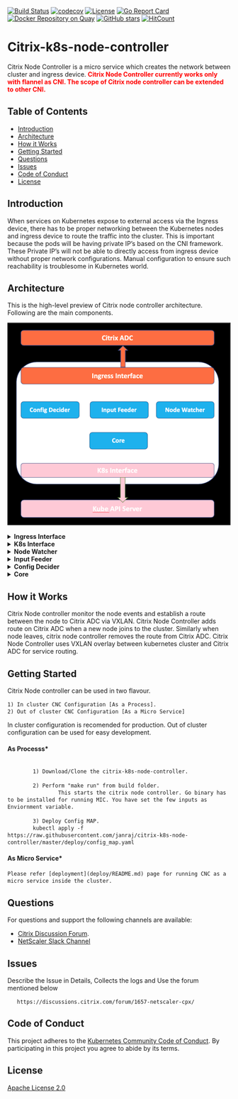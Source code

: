[![Build Status](https://travis-ci.com/janraj/citrix-k8s-node-controller.svg?token=GfEuWKxn7TJJesWboygR&branch=master)](https://travis-ci.com/janraj/citrix-k8s-node-controller)
[![codecov](https://codecov.io/gh/janraj/citrix-k8s-node-controller/branch/master/graph/badge.svg?token=9c5R8ukQGY)](https://codecov.io/gh/janraj/citrix-k8s-node-controller)
[![License](https://img.shields.io/badge/License-Apache%202.0-blue.svg)](./license/LICENSE)
[![Go Report Card](https://goreportcard.com/badge/github.com/janraj/citrix-k8s-node-controller)](https://goreportcard.com/report/github.com/janraj/citrix-k8s-node-controller)
[![Docker Repository on Quay](https://quay.io/repository/citrix/citrix-k8s-node-controller/status "Docker Repository on Quay")](https://quay.io/repository/citrix/citrix-k8s-node-controller)
[![GitHub stars](https://img.shields.io/github/stars/janraj/citrix-k8s-node-controller.svg)](https://github.com/janraj/citrix-k8s-node-controller/stargazers)
[![HitCount](http://hits.dwyl.com/janraj/citrix-k8s-node-controller.svg)](http://hits.dwyl.com/janraj/citrix-k8s-node-controller)

# **Citrix-k8s-node-controller**
Citrix Node Controller  is a micro service which creates the network between cluster and ingress device. <span style="color:red">**Citrix Node Controller currently works only with flannel as CNI. The scope of Citrix node controller can be extended to other CNI.**</span>

## Table of Contents

- [Introduction](#introduction)
- [Architecture](#architecture)
- [How it Works](#how-it-works)
- [Getting Started](#getting-started)
- [Questions](#questions)
- [Issues](#issues)
- [Code of Conduct](#Code-of-conduct)
- [License](#api-reference)


## **Introduction**
When services on Kubernetes expose to external access via the Ingress device, there has to be proper networking between the Kubernetes nodes and ingress device to route the traffic into the cluster.   This is important because the pods will be having private IP’s based on the CNI framework.  These Private IP’s will not be able to directly access from ingress device without proper network configurations. Manual configuration to ensure such reachability is troublesome in Kubernetes world.

## **Architecture**
This is the high-level preview of Citrix node controller architecture. Following are the main components.	


![](./images/CitrixControllerArchitecture.png)
       <details>
       <summary>**Ingress Interface**</summary>
	    Ingress Interface is responsible for interacting with Citrix ADC via nitro rest API. It maintains the nitro session and invokes it when required. 
       </details>
       <details>
       <summary>**K8s Interface**</summary>
	    This module interacts with Kube API server via K8s Go Client. It ensures the availability of client and maintains a healthy client session.
       </details>
       <details>
       <summary>**Node Watcher**</summary>
	    The node watcher unit is used to watch the node events via K8s Interface. It responds to the node events such as node addition, deletion or modification with its call            back functions.
       </details>
       <details>
       <summary>**Input Feeder**</summary>
	    It provides inputs to the config decider. Some of the inputs are auto detect and the rest are taken from the CNC deployment yaml. 
       </details>
       <details>
       <summary>**Config Decider**</summary>
	    This segment takes inputs from both the node watcher and the input feeder and decides the best network automation required between cluster and NetScaler.
       </details>
       <details>
       <summary>**Core**</summary>
	    The core module interacts with node watcher and updates the corresponding config engine.  It is responsible for starting the best config engine for the corresponding             cluster.
       </details>

## **How it Works**

Citrix Node controller monitor the node events and establish a route between the node to Citrix ADC via VXLAN. Citrix Node Controller adds route on Citrix ADC when a new node joins to the cluster. Similarly when node leaves, citrix node controller removes the route from Citrix ADC. Citrix Node Controller uses VXLAN overlay between kubernetes cluster and Citrix ADC for service routing. 



## **Getting Started**

Citrix Node controller can be used in two flavour. 

	1) In cluster CNC Configuration [As a Process].
	2) Out of cluster CNC Configuration [As a Micro Service]

In cluster configuration is recomended for production. Out of cluster configuration can be used for easy development.
  
#### **As Processs***
```

        1) Download/Clone the citrix-k8s-node-controller.

        2) Perform "make run" from build folder.
                This starts the citrix node controller. Go binary has to be installed for running MIC. You have set the few inputs as Enviornment variable.

        3) Deploy Config MAP.
		kubectl apply -f https://raw.githubusercontent.com/janraj/citrix-k8s-node-controller/master/deploy/config_map.yaml
```
#### **As Micro Service***
	Please refer [deployment](deploy/README.md) page for running CNC as a micro service inside the cluster.

## **Questions**
For questions and support the following channels are available:
* [Citrix Discussion Forum](https://discussions.citrix.com/forum/1657-netscaler-cpx/). 
* [NetScaler Slack Channel](https://citrixadccloudnative.slack.com/)

## **Issues**
Describe the Issue in Details, Collects the logs and  Use the forum mentioned below
```
   https://discussions.citrix.com/forum/1657-netscaler-cpx/
```

## **Code of Conduct**
This project adheres to the [Kubernetes Community Code of Conduct](https://github.com/kubernetes/community/blob/master/code-of-conduct.md). By participating in this project you agree to abide by its terms.

## **License**
[Apache License 2.0](./license/LICENSE)
